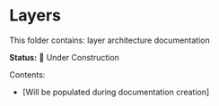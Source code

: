 # Layers

This folder contains: layer architecture documentation

**Status:** 🚧 Under Construction

Contents:
- [Will be populated during documentation creation]
